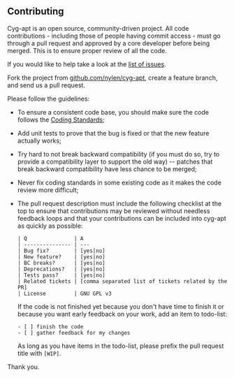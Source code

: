 Contributing
------------

Cyg-apt is an open source, community-driven project. All code contributions - including those of people having commit access - must go through a pull request and approved by a core developer before being merged. This is to ensure proper review of all the code.

If you would like to help take a look at the [list of issues](https://github.com/nylen/cyg-apt/issues).

Fork the project from [github.com/nylen/cyg-apt][0], create a feature branch, and send us a pull request.

Please follow the guidelines:

  - To ensure a consistent code base, you should make sure the code follows the [Coding Standards](CONVENTIONS.md);

  - Add unit tests to prove that the bug is fixed or that the new feature actually works;

  - Try hard to not break backward compatibility (if you must do so, try to provide a compatibility layer to support the old way) -- patches that break backward compatibility have less chance to be merged;

  - Never fix coding standards in some existing code as it makes the code review more difficult;

  - The pull request description must include the following checklist at the top to ensure that contributions may be reviewed without needless feedback loops and that your contributions can be included into cyg-apt as quickly as possible:

    ```
    | Q               | A
    | --------------- | ---
    | Bug fix?        | [yes|no]
    | New feature?    | [yes|no]
    | BC breaks?      | [yes|no]
    | Deprecations?   | [yes|no]
    | Tests pass?     | [yes|no]
    | Related tickets | [comma separated list of tickets related by the PR]
    | License         | GNU GPL v3

    ```

    If the code is not finished yet because you don't have time to finish it or because you want early feedback on your work, add an item to todo-list:

    ```
    - [ ] finish the code
    - [ ] gather feedback for my changes
    ```

    As long as you have items in the todo-list, please prefix the pull request title with `[WIP]`.


Thank you.


[0]: https://github.com/nylen/cyg-apt
